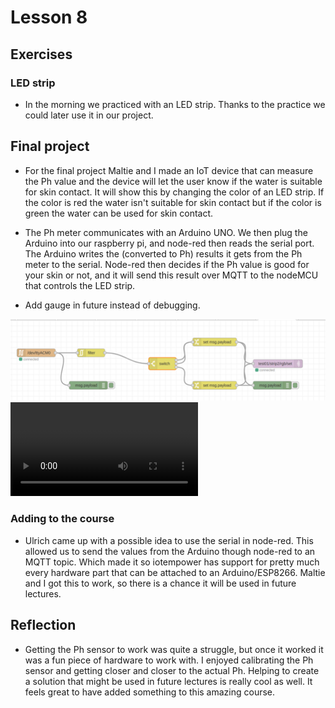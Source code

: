 # Lesson 8

## Exercises

### LED strip

* In the morning we practiced with an LED strip. Thanks to the practice we could later use it in our project.

## Final project

* For the final project Maltie and I made an IoT device that can measure the Ph value and the device will let the user know if the water is suitable for skin contact. It will show this by changing the color of an LED strip. If the color is red the water isn't suitable for skin contact but if the color is green the water can be used for skin contact.

* The Ph meter communicates with an Arduino UNO. We then plug the Arduino into our raspberry pi, and node-red then reads the serial port. The Arduino writes the (converted to Ph) results it gets from the Ph meter to the serial. Node-red then decides if the Ph value is good for your skin or not, and it will send this result over MQTT to the nodeMCU that controls the LED strip.

* Add gauge in future instead of debugging.

![node-red-final-project](https://github.com/Tom284/portfolio-minor-iot/blob/main/Lesson%208/node-red-final-project.png)
![demo](https://github.com/Tom284/portfolio-minor-iot/blob/main/Lesson%208/Final-project-video.mp4)

### Adding to the course

* Ulrich came up with a possible idea to use the serial in node-red. This allowed us to send the values from the Arduino though node-red to an MQTT topic. Which made it so iotempower has support for pretty much every hardware part that can be attached to an Arduino/ESP8266. 
Maltie and I got this to work, so there is a chance it will be used in future lectures.


## Reflection

* Getting the Ph sensor to work was quite a struggle, but once it worked it was a fun piece of hardware to work with. I enjoyed calibrating the Ph sensor and getting closer and closer to the actual Ph. Helping to create a solution that might be used in future lectures is really cool as well. It feels great to have added something to this amazing course. 
